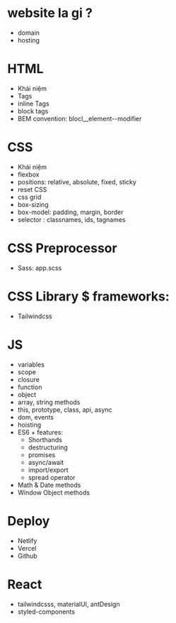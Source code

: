 # website la gi ?

- domain
- hosting

# HTML

- Khái niệm
- Tags
- inline Tags
- block tags
- BEM convention: blocl\_\_element--modifier

# CSS

- Khái niệm
- flexbox
- positions: relative, absolute, fixed, sticky
- reset CSS
- css grid
- box-sizing
- box-model: padding, margin, border
- selector : classnames, ids, tagnames

# CSS Preprocessor

- Sass: app.scss

# CSS Library $ frameworks:

- Tailwindcss

# JS

- variables
- scope
- closure
- function
- object
- array, string methods
- this, prototype, class, api, async
- dom, events
- hoisting
- ES6 + features:
  - Shorthands
  - destructuring
  - promises
  - async/await
  - import/export
  - spread operator
- Math & Date methods
- Window Object methods

# Deploy

- Netlify
- Vercel
- Github

# React

- tailwindcsss, materialUI, antDesign
- styled-components
